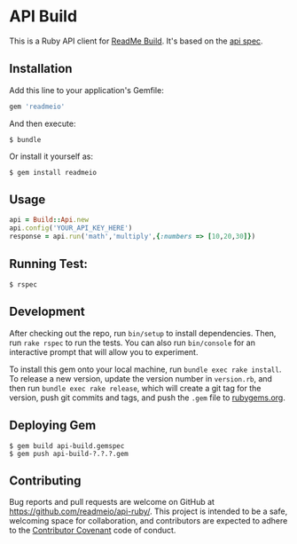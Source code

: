 # API Build

This is a Ruby API client for [ReadMe Build](https://readme.build). It's based on the [api spec](https://github.com/readmeio/api-spec).

## Installation

Add this line to your application's Gemfile:

```ruby
gem 'readmeio'
```


And then execute:

    $ bundle

Or install it yourself as:

    $ gem install readmeio

## Usage

```ruby
api = Build::Api.new
api.config('YOUR_API_KEY_HERE')
response = api.run('math','multiply',{:numbers => [10,20,30]})
```

## Running Test:

    $ rspec

## Development

After checking out the repo, run `bin/setup` to install dependencies. Then, run `rake rspec` to run the tests. You can also run `bin/console` for an interactive prompt that will allow you to experiment.

To install this gem onto your local machine, run `bundle exec rake install`. To release a new version, update the version number in `version.rb`, and then run `bundle exec rake release`, which will create a git tag for the version, push git commits and tags, and push the `.gem` file to [rubygems.org](https://rubygems.org).

## Deploying Gem

    $ gem build api-build.gemspec
    $ gem push api-build-?.?.?.gem

## Contributing

Bug reports and pull requests are welcome on GitHub at https://github.com/readmeio/api-ruby/. This project is intended to be a safe, welcoming space for collaboration, and contributors are expected to adhere to the [Contributor Covenant](contributor-covenant.org) code of conduct.

